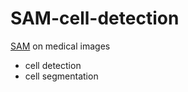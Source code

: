 # SAM-cell-detection

[SAM](https://github.com/facebookresearch/segment-anything) on medical images

* cell detection
* cell segmentation

